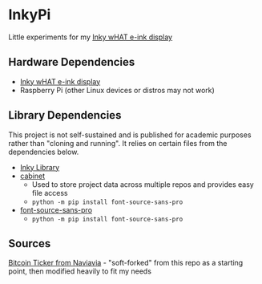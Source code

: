 # InkyPi

Little experiments for my [Inky wHAT e-ink display](https://thepihut.com/products/inky-what-epaper-eink-epd)

## Hardware Dependencies

- [Inky wHAT e-ink display](https://thepihut.com/products/inky-what-epaper-eink-epd)
- Raspberry Pi (other Linux devices or distros may not work)

## Library Dependencies

This project is not self-sustained and is published for academic purposes rather than "cloning and running". It relies on certain files from the dependencies below.

- [Inky Library](https://learn.pimoroni.com/article/getting-started-with-inky-what)
- [cabinet](https://pypi.org/project/cabinet/)
  - Used to store project data across multiple repos and provides easy file access
  - `python -m pip install font-source-sans-pro`
- [font-source-sans-pro](https://pypi.org/project/font-source-sans-pro/)
  - `python -m pip install font-source-sans-pro`

## Sources

[Bitcoin Ticker from Naviavia](https://github.com/naviavia/bitcoin_ticker) - "soft-forked" from this repo as a starting point, then modified heavily to fit my needs